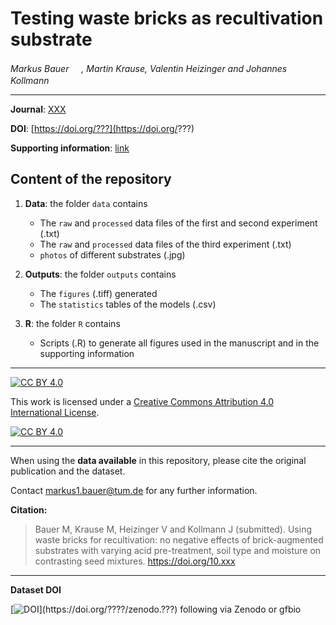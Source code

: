 # Testing waste bricks as recultivation substrate

_Markus Bauer <a href="https://orcid.org/0000-0001-5372-4174"><img src="https://info.orcid.org/wp-content/uploads/2019/11/orcid_16x16.png" width="16" height = "16"></a>, Martin Krause, Valentin Heizinger and Johannes Kollmann <a href="https://orcid.org/0000-0002-4990-3636"><img src="https://info.orcid.org/wp-content/uploads/2019/11/orcid_16x16.png" width="16" height = "16"></a>_  

***

**Journal**: [XXX](https://www.???.??)

**DOI**: [https://doi.org/???](https://doi.org/???)

**Supporting information**: [link](https://www.???.org/supplementarydata.pdf)

## Content of the repository

1. __Data__: the folder `data` contains  
    * The `raw` and `processed` data files of the first and second experiment (.txt) 
    * The `raw` and `processed` data files of the third experiment (.txt) 
    * `photos` of different substrates (.jpg)
    
3. __Outputs__: the folder `outputs` contains  
    * The `figures` (.tiff) generated
    * The `statistics` tables of the models (.csv)
    
4. __R__: the folder `R` contains  
    * Scripts (.R) to generate all figures used in the manuscript and in the supporting information

***

[![CC BY 4.0][cc-by-shield]][cc-by]

This work is licensed under a
[Creative Commons Attribution 4.0 International License][cc-by].

[![CC BY 4.0][cc-by-image]][cc-by]

[cc-by]: http://creativecommons.org/licenses/by/4.0/
[cc-by-image]: https://i.creativecommons.org/l/by/4.0/88x31.png
[cc-by-shield]: https://img.shields.io/badge/License-CC%20BY%204.0-lightgrey.svg

***

When using the __data available__ in this repository, please cite the original publication and the dataset.  

Contact markus1.bauer@tum.de for any further information.  

**Citation:**

> Bauer M, Krause M, Heizinger V and Kollmann J (submitted). Using waste bricks for recultivation: no negative effects of brick-augmented substrates with varying acid pre-treatment, soil type and moisture on contrasting seed mixtures. https://doi.org/10.xxx

***

__Dataset DOI__

[![DOI](https://zenodo.org/???)](https://doi.org/????/zenodo.???) following via Zenodo or gfbio


